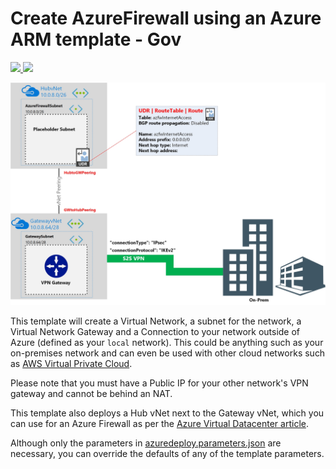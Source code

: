 # Create AzureFirewall using an Azure ARM template - Gov

<a href="https://portal.azure.com/#create/Microsoft.Template/uri/https%3A%2F%2Fraw.githubusercontent.com%2Fmarckean%2FAzure_vNet_and_GW01%2Fmaster%2Fazuredeploy.json" target="_blank">
    <img src="http://azuredeploy.net/deploybutton.png"/>
</a>
<a href="http://armviz.io/#/?load=https%3A%2F%2Fraw.githubusercontent.com%2Fmarckean%2FAzure_vNet_and_GW01%2Fmaster%2Fazuredeploy.json" target="_blank">
    <img src="http://armviz.io/visualizebutton.png"/>
</a>

<p style="text-align:center"><img src="Azure_vNet_and_GW01.jpg" alt="Azure vNet & GW"></p>

This template will create a Virtual Network, a subnet for the network, a Virtual Network Gateway and a Connection to your network outside of Azure (defined as your `local` network). This could be anything such as your on-premises network and can even be used with other cloud networks such as [AWS Virtual Private Cloud](https://github.com/sedouard/aws-vpc-to-azure-vnet). 

Please note that you must have a Public IP for your other network's VPN gateway and cannot be behind an NAT.

This template also deploys a Hub vNet next to the Gateway vNet, which you can use for an Azure Firewall as per the [Azure Virtual Datacenter article](https://docs.microsoft.com/en-us/azure/architecture/vdc/networking-virtual-datacenter).

Although only the parameters in [azuredeploy.parameters.json](./azuredeploy.parameters.json) are necessary, you can override the defaults of any of the template parameters.